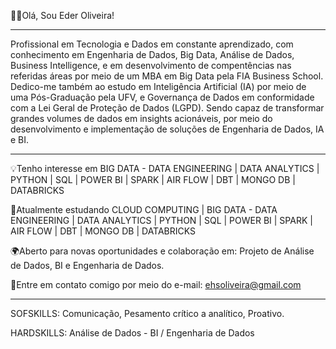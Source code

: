 👋🏿Olá, Sou Eder Oliveira!

_______________________________________________________________________________________________________________________________________________________________________________________

Profissional em Tecnologia e Dados em constante aprendizado, com conhecimento em Engenharia de Dados, Big Data, Análise de Dados, Business Intelligence, 
e em desenvolvimento de compentências nas referidas áreas por meio de um MBA em Big Data pela FIA Business School.
Dedico-me também ao estudo em Inteligência Artificial (IA) por meio de uma Pós-Graduação pela UFV, e Governança de Dados em conformidade com a Lei Geral de Proteção de Dados (LGPD). 
Sendo capaz de transformar grandes volumes de dados em insights acionáveis, por meio do desenvolvimento e implementação de soluções de Engenharia de Dados, IA e BI.

______________________________________________________________________________________________________________________________________________________________________________________

💡Tenho interesse em BIG DATA - DATA ENGINEERING | DATA ANALYTICS | PYTHON | SQL | POWER BI | SPARK | AIR FLOW | DBT | MONGO DB | DATABRICKS

📖Atualmente estudando CLOUD COMPUTING | BIG DATA - DATA ENGINEERING | DATA ANALYTICS | PYTHON | SQL | POWER BI | SPARK | AIR FLOW | DBT | MONGO DB | DATABRICKS

🌍Aberto para novas oportunidades e colaboração em: Projeto de Análise de Dados, BI e Engenharia de Dados.

📩Entre em contato comigo por meio do e-mail: ehsoliveira@gmail.com 

______________________________________________________________________________________________________________________________________________________________________________________

SOFSKILLS: Comunicação, Pesamento crítico a analítico, Proativo.

HARDSKILLS: Análise de Dados - BI / Engenharia de Dados

<!---
Eder-Oliver/Eder-Oliver is a ✨ special ✨ repository because its `README.md` (this file) appears on your GitHub profile.
You can click the Preview link to take a look at your changes.
--->
